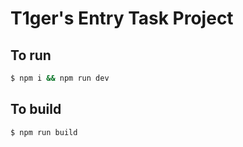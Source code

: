 # T1ger's Entry Task Project

## To run

```sh
$ npm i && npm run dev
```

## To build

```sh
$ npm run build
```
